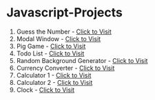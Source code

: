 # Javascript-Projects


1. Guess the Number - <a href="https://gtn1.netlify.app">Click to Visit</a>
2. Modal Window - <a href="https://moda1.netlify.app">Click to Visit</a>
3. Pig Game - <a href="https://pig1.netlify.app">Click to Visit</a>
4. Todo List - <a href="https://tdlist1.netlify.app">Click to Visit</a>
5. Random Background Generator - <a href="https://randomcg.netlify.app">Click to Visit</a>
6. Currency Converter - <a href="https://currconvert.netlify.app">Click to Visit</a>
7. Calculator 1 - <a href="https://calci1.netlify.app">Click to Visit</a>
8. Calculator 2 - <a href="https://calci2.netlify.app">Click to Visit</a>
9. Clock - <a href="https://clo1.netlify.app">Click to Visit</a>
